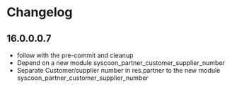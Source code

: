 # Changelog

## 16.0.0.0.7

- follow with the pre-commit and cleanup
- Depend on a new module syscoon_partner_customer_supplier_number
- Separate Customer/supplier number in res.partner to the new module syscoon_partner_customer_supplier_number
